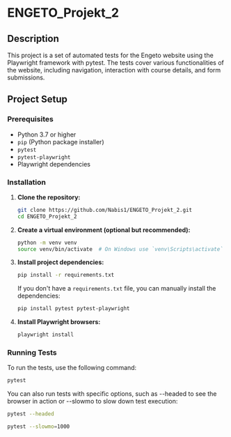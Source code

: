# ENGETO_Projekt_2


## Description

This project is a set of automated tests for the Engeto website using the Playwright framework with pytest. The tests cover various functionalities of the website, including navigation, interaction with course details, and form submissions.

## Project Setup

### Prerequisites

- Python 3.7 or higher
- `pip` (Python package installer)
- `pytest`
- `pytest-playwright`
- Playwright dependencies

### Installation

1. **Clone the repository:**

    ```bash
    git clone https://github.com/Nabis1/ENGETO_Projekt_2.git
    cd ENGETO_Projekt_2
    ```

2. **Create a virtual environment (optional but recommended):**

    ```bash
    python -m venv venv
    source venv/bin/activate  # On Windows use `venv\Scripts\activate`
    ```

3. **Install project dependencies:**

    ```bash
    pip install -r requirements.txt
    ```

    If you don't have a `requirements.txt` file, you can manually install the dependencies:

    ```bash
    pip install pytest pytest-playwright
    ```

4. **Install Playwright browsers:**

    ```bash
    playwright install
    ```

### Running Tests

To run the tests, use the following command:

```bash
pytest
```

You can also run tests with specific options, such as --headed to see the browser in action or --slowmo to slow down test execution:

```bash
pytest --headed

pytest --slowmo=1000
```
